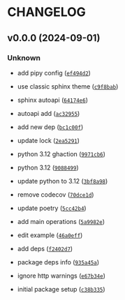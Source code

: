 # CHANGELOG

## v0.0.0 (2024-09-01)

### Unknown

* add pipy config ([`ef494d2`](https://github.com/jtrecenti/tjspy/commit/ef494d2f128e06c00a4cfe4e1019d85c0b7d9bd4))

* use classic sphinx theme ([`c9f8bab`](https://github.com/jtrecenti/tjspy/commit/c9f8babf0b6e301a35c73f59037d64c482359ee2))

* sphinx autoapi ([`64174e6`](https://github.com/jtrecenti/tjspy/commit/64174e6abb41bbd336d932ed0c26564882d25abc))

* autoapi add ([`ac32955`](https://github.com/jtrecenti/tjspy/commit/ac329554683c0c00e01fad1349644cf900a932af))

* add new dep ([`bc1c00f`](https://github.com/jtrecenti/tjspy/commit/bc1c00f71c4c7e30ff0f993f545c76a2ba07d06b))

* update lock ([`2ea5291`](https://github.com/jtrecenti/tjspy/commit/2ea52912cca6dca1ba7cbe2405897f29052849e1))

* python 3.12 ghaction ([`9971cb6`](https://github.com/jtrecenti/tjspy/commit/9971cb6e877247e0b22cdbd05c2b7e6051222862))

* python 3.12 ([`9088499`](https://github.com/jtrecenti/tjspy/commit/908849935fc8d9f60154f224966d380e96b116a4))

* update python to 3.12 ([`3bf8a98`](https://github.com/jtrecenti/tjspy/commit/3bf8a984d7b37b0d4c0770b23153f4396f3df22d))

* remove codecov ([`70dce1d`](https://github.com/jtrecenti/tjspy/commit/70dce1de60dfd552aa347eaae34e1cea6985c43b))

* update poetry ([`5cc42b4`](https://github.com/jtrecenti/tjspy/commit/5cc42b4c719dc04382b2412140ccd2b9e760280f))

* add main operations ([`5a9982e`](https://github.com/jtrecenti/tjspy/commit/5a9982e32e22b0820bda88d34d07057131a44b5f))

* edit example ([`46a0eff`](https://github.com/jtrecenti/tjspy/commit/46a0eff172ca061a33eee5f87990f55018b42269))

* add deps ([`f2402d7`](https://github.com/jtrecenti/tjspy/commit/f2402d7c26081d63744eb87bcb649aa3b355a35e))

* package deps info ([`935a45a`](https://github.com/jtrecenti/tjspy/commit/935a45ab5dec0dced88f70d5f7ca14747356998e))

* ignore http warnings ([`e67b34e`](https://github.com/jtrecenti/tjspy/commit/e67b34ebba88d51dccef47107a140ee79b19fa87))

* initial package setup ([`c38b335`](https://github.com/jtrecenti/tjspy/commit/c38b3354994abed1f9f9faa990f1803afa1ecc2f))
